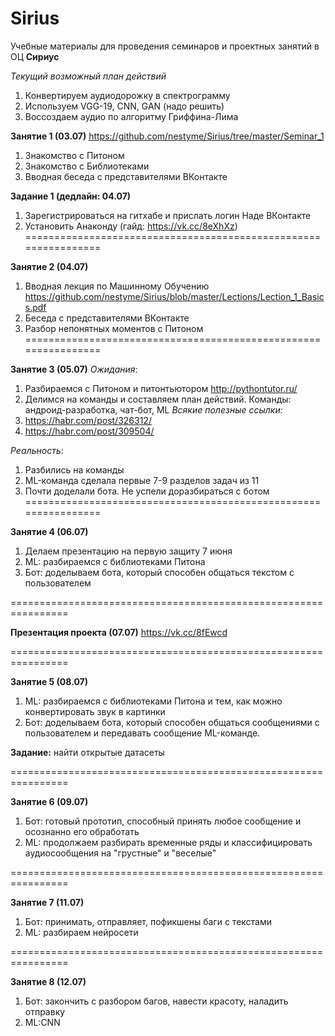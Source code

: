 # Sirius

Учебные материалы для проведения семинаров и проектных занятий в ОЦ **Cириус** 

*Текущий возможный план действий*
1. Конвертируем аудиодорожку в спектрограмму
2. Используем VGG-19, CNN, GAN (надо решить)
3. Воссоздаем аудио по алгоритму Гриффина-Лима

**Занятие 1 (03.07)**
https://github.com/nestyme/Sirius/tree/master/Seminar_1
1. Знакомство с Питоном
2. Знакомство с Библиотеками
3. Вводная беседа с представителями ВКонтакте

**Задание 1 (дедлайн: 04.07)**
1. Зарегистрироваться на гитхабе и прислать логин Наде ВКонтакте
2. Установить Анаконду (гайд: https://vk.cc/8eXhXz)
================================================================

**Занятие 2 (04.07)**
1. Вводная лекция по Машинному Обучению https://github.com/nestyme/Sirius/blob/master/Lections/Lection_1_Basics.pdf
2. Беседа с представителями ВКонтакте 
3. Разбор непонятных моментов с Питоном
================================================================

**Занятие 3 (05.07)**
*Ожидания*:
1. Разбираемся с Питоном и питонтьютором http://pythontutor.ru/
2. Делимся на команды и составляем план действий. Команды: андроид-разработка, чат-бот, ML
*Всякие полезные ссылки:*
1. https://habr.com/post/326312/
2. https://habr.com/post/309504/


*Реальность*:
1. Разбились на команды
2. ML-команда сделала первые 7-9 разделов задач из 11
3. Почти доделали бота.
Не успели доразбираться с ботом
================================================================

**Занятие 4 (06.07)**
1. Делаем презентацию на первую защиту 7 июня
2. ML: разбираемся с библиотеками Питона 
3. Бот: доделываем бота, который способен общаться текстом с пользователем

================================================================

**Презентация проекта (07.07)**
https://vk.cc/8fEwcd

================================================================

**Занятие 5 (08.07)**
1. ML: разбираемся с библиотеками Питона и тем, как можно конвертировать звук в картинки
2. Бот: доделываем бота, который способен общаться сообщениями с пользователем и передавать сообщение ML-команде.

**Задание:** найти открытые датасеты

================================================================

**Занятие 6 (09.07)**
1. Бот: готовый прототип, способный принять любое сообщение и осознанно его обработать
2. ML: продолжаем разбирать временные ряды и классифицировать аудиосообщения на "грустные" и "веселые"

================================================================

**Занятие 7 (11.07)**
1. Бот: принимать, отправляет, пофикшены баги с текстами
2. ML: разбираем нейросети

================================================================

**Занятие 8 (12.07)**
1. Бот: закончить с разбором багов, навести красоту, наладить отправку
2. ML:CNN
